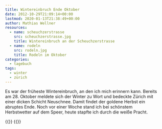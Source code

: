 ```yaml
---
title: Wintereinbruch Ende Oktober
date: 2012-10-29T21:09:14+00:00
lastmod: 2020-01-13T21:38:49+00:00
author: Mathias Wellner
resources:
  - name: scheuchzerstrasse
    src: scheuchzerstrasse.jpg
    title: Wintereinbruch an der Scheuchzerstrasse
  - name: rodeln
    src: rodeln.jpg
    title: Rodeln im Oktober    
categories:
  - tagebuch
tags:
  - winter
  - zürich
---
```

Es war der früheste Wintereinbruch, an den ich mich erinnern kann. Bereits am 28. Oktober meldete sich der Winter zu Wort 
und bedeckte Zürich mit einer dicken Schicht Neuschnee. Damit findet der goldene Herbst ein abruptes Ende. Noch vor einer 
Woche stand ich bei schönstem Herbstwetter auf dem Speer, heute stapfte ich durch die weiße Pracht. 
<!--more-->

{{<responsive-image name="scheuchzerstrasse">}}
{{<responsive-image name="rodeln">}}